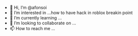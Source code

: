 - 👋 Hi, I’m @afonsoi
- 👀 I’m interested in ...how to have hack in roblox breakin point
- 🌱 I’m currently learning ...
- 💞️ I’m looking to collaborate on ...
- 📫 How to reach me ...

<!---
afonsoi/afonsoi is a ✨ special ✨ repository because its `README.md` (this file) appears on your GitHub profile.
You can click the Preview link to take a look at your changes.
--->

